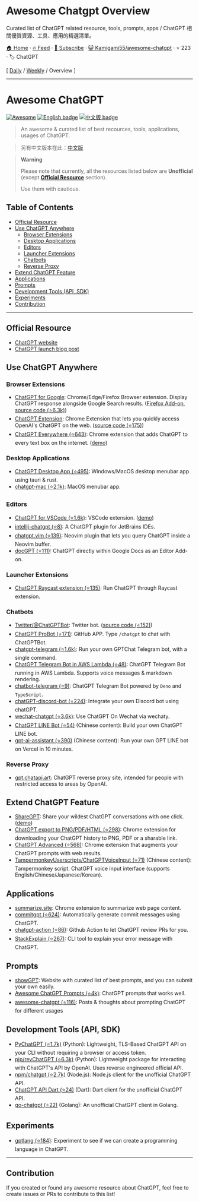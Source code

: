 # Awesome Chatgpt Overview

Curated list of ChatGPT related resource, tools, prompts, apps / ChatGPT 相關優質資源、工具、應用的精選清單。

[🏠 Home](/README.md) · [🔥 Feed](https://www.trackawesomelist.com/Kamigami55/awesome-chatgpt/rss.xml) · [📮 Subscribe](https://trackawesomelist.us17.list-manage.com/subscribe?u=d2f0117aa829c83a63ec63c2f&id=36a103854c) · [😺 Kamigami55/awesome-chatgpt](https://github.com/Kamigami55/awesome-chatgpt) · ⭐ 223 · 🏷️ ChatGPT

[ [Daily](/content/Kamigami55/awesome-chatgpt/README.md) / [Weekly](/content/Kamigami55/awesome-chatgpt/week/README.md) / Overview ]

---

# Awesome ChatGPT

[![Awesome](https://awesome.re/badge.svg)](https://awesome.re) [![English badge](https://img.shields.io/badge/%E8%8B%B1%E6%96%87-English-blue)](https://github.com/Kamigami55/awesome-chatgpt/blob/main/README.md/./README.md) [![中文版 badge](https://img.shields.io/badge/%E4%B8%AD%E6%96%87-Traditional%20Chinese-blue)](https://github.com/Kamigami55/awesome-chatgpt/blob/main/README.md/./README-zh-TW.md)

> An awesome & curated list of best recources, tools, applications, usages of ChatGPT.

> 另有中文版本在此：[中文版](https://github.com/Kamigami55/awesome-chatgpt/blob/main/README.md/./README-zh-TW.md)

> **Warning**
>
> Please note that currently, all the resources listed below are **Unofficial** (except **[Official Resource](#official-resource)** section).
>
> Use them with cautious.

## Table of Contents

*   [Official Resource](#official-resource)
*   [Use ChatGPT Anywhere](#use-chatgpt-anywhere)
    *   [Browser Extensions](#browser-extensions)
    *   [Desktop Applications](#desktop-applications)
    *   [Editors](#editors)
    *   [Launcher Extensions](#launcher-extensions)
    *   [Chatbots](#chatbots)
    *   [Reverse Proxy](#reverse-proxy)
*   [Extend ChatGPT Feature](#extend-chatgpt-feature)
*   [Applications](#applications)
*   [Prompts](#prompts)
*   [Development Tools (API, SDK)](#development-tools-api-sdk)
*   [Experiments](#experiments)
*   [Contribution](#contribution)

***

## Official Resource

*   [ChatGPT website](https://chat.openai.com/)
*   [ChatGPT launch blog post](https://openai.com/blog/chatgpt/)

## Use ChatGPT Anywhere

### Browser Extensions

*   [ChatGPT for Google](https://chrome.google.com/webstore/detail/chatgpt-for-google/jgjaeacdkonaoafenlfkkkmbaopkbilf): Chrome/Edge/Firefox Browser extension. Display ChatGPT response alongside Google Search results. ([Firefox Add-on](https://addons.mozilla.org/en-US/firefox/addon/chatgpt-for-google/), [source code (⭐6.3k)](https://github.com/wong2/chat-gpt-google-extension))
*   [ChatGPT Extension](https://chrome.google.com/webstore/detail/chatgpt-chrome-extension/cdjifpfganmhoojfclednjdnnpooaojb): Chrome Extension that lets you quickly access OpenAI's ChatGPT on the web. ([source code (⭐175)](https://github.com/kazuki-sf/ChatGPT_Extension))
*   [ChatGPT Everywhere (⭐643)](https://github.com/gragland/chatgpt-everywhere): Chrome extension that adds ChatGPT to every text box on the internet. ([demo](https://twitter.com/gabe_ragland/status/1599466486422470656))

### Desktop Applications

*   [ChatGPT Desktop App (⭐495)](https://github.com/sonnylazuardi/chatgpt-desktop): Windows/MacOS desktop menubar app using tauri & rust.
*   [chatgpt-mac (⭐2.1k)](https://github.com/vincelwt/chatgpt-mac): MacOS menubar app.

### Editors

*   [ChatGPT for VSCode (⭐1.6k)](https://github.com/mpociot/chatgpt-vscode): VSCode extension. ([demo](https://twitter.com/marcelpociot/status/1599180144551526400))
*   [intellij-chatgpt (⭐8)](https://github.com/LiLittleCat/intellij-chatgpt): A ChatGPT plugin for JetBrains IDEs.
*   [chatgpt.vim (⭐139)](https://github.com/terror/chatgpt.nvim): Neovim plugin that lets you query ChatGPT inside a Neovim buffer.
*   [docGPT (⭐111)](https://github.com/cesarhuret/docGPT): ChatGPT directly within Google Docs as an Editor Add-on.

### Launcher Extensions

*   [ChatGPT Raycast extension (⭐135)](https://github.com/abielzulio/chatgpt-raycast): Run ChatGPT through Raycast extension.

### Chatbots

*   [Twitter/@ChatGPTBot](https://twitter.com/ChatGPTBot): Twitter bot. ([source code (⭐152)](https://github.com/transitive-bullshit/chatgpt-twitter-bot))
*   [ChatGPT ProBot (⭐171)](https://github.com/oceanlvr/ChatGPTBot): GitHub APP. Type `/chatgpt` to chat with ChatGPTBot.
*   [chatgpt-telegram (⭐1.6k)](https://github.com/m1guelpf/chatgpt-telegram): Run your own GPTChat Telegram bot, with a single command.
*   [ChatGPT Telegram Bot in AWS Lambda (⭐48)](https://github.com/franalgaba/chatgpt-telegram-bot-serverless): ChatGPT Telegram Bot running in AWS Lambda. Supports voice messages & markdown rendering.
*   [chatbot-telegram (⭐9)](https://github.com/Ciyou/chatbot-telegram): ChatGPT Telegram Bot powered by `Deno` and `TypeScript`.
*   [chatGPT-discord-bot (⭐224)](https://github.com/Zero6992/chatGPT-discord-bot): Integrate your own Discord bot using chatGPT.
*   [wechat-chatgpt (⭐3.6k)](https://github.com/fuergaosi233/wechat-chatgpt): Use ChatGPT On Wechat via wechaty.
*   [ChatGPT LINE Bot (⭐54)](https://github.com/isdaviddong/chatGPTLineBot) (Chinese content): Build your own ChatGPT LINE bot.
*   [gpt-ai-assistant (⭐390)](https://github.com/memochou1993/gpt-ai-assistant) (Chinese content): Run your own GPT LINE bot on Vercel in 10 minutes.

### Reverse Proxy

*   [gpt.chatapi.art](https://gpt.chatapi.art/): ChatGPT reverse proxy site, intended for people with restricted access to areas by OpenAI.

## Extend ChatGPT Feature

*   [ShareGPT](https://sharegpt.com/): Share your wildest ChatGPT conversations with one click. ([demo](https://twitter.com/steventey/status/1599816553490366464))
*   [ChatGPT export to PNG/PDF/HTML (⭐298)](https://github.com/liady/ChatGPT-pdf): Chrome extension for downloading your ChatGPT history to PNG, PDF or a sharable link.
*   [ChatGPT Advanced (⭐568)](https://github.com/qunash/chatgpt-advanced): Chrome extension that augments your ChatGPT prompts with web results.
*   [TampermonkeyUserscripts/ChatGPTVoiceInput (⭐71)](https://github.com/doggy8088/TampermonkeyUserscripts/blob/main/src/ChatGPTVoiceInput.user.js?fbclid=IwAR2sYE_CIOTdhNlRqaYwJ3eh-foa4O7ZHukYcc1dXLcU8IHLIDOt52gdAdQ) (Chinese content): Tampermonkey script. ChatGPT voice input interface (supports English/Chinese/Japanese/Korean).

## Applications

*   [summarize.site](https://chrome.google.com/webstore/detail/summarize/lmhkmibdclhibdooglianggbnhcbcjeh): Chrome extension to summarize web page content.
*   [commitgpt (⭐624)](https://github.com/RomanHotsiy/commitgpt): Automatically generate commit messages using ChatGPT.
*   [chatgpt-action (⭐86)](https://github.com/kxxt/chatgpt-action): Github Action to let ChatGPT review PRs for you.
*   [StackExplain (⭐267)](https://github.com/shobrook/stackexplain): CLI tool to explain your error message with ChatGPT.

## Prompts

*   [showGPT](https://showgpt.co/): Website with curated list of best prompts, and you can submit your own easily.
*   [Awesome ChatGPT Prompts (⭐4k)](https://github.com/f/awesome-chatgpt-prompts): ChatGPT prompts that works well.
*   [awesome-chatgpt (⭐116)](https://github.com/saharmor/awesome-chatgpt): Posts & thoughts about prompting ChatGPT for different usages

## Development Tools (API, SDK)

*   [PyChatGPT (⭐1.7k)](https://github.com/rawandahmad698/PyChatGPT) (Python): Lightweight, TLS-Based ChatGPT API on your CLI without requiring a browser or access token.
*   [pip/revChatGPT (⭐6.3k)](https://github.com/acheong08/ChatGPT) (Python): Lightweight package for interacting with ChatGPT's API by OpenAI. Uses reverse engineered official API.
*   [npm/chatgpt (⭐2.7k)](https://github.com/transitive-bullshit/chatgpt-api) (Node.js): Node.js client for the unofficial ChatGPT API.
*   [ChatGPT API Dart (⭐24)](https://github.com/MisterJimson/chatgpt_api_dart) (Dart): Dart client for the unofficial ChatGPT API.
*   [go-chatgpt (⭐22)](https://github.com/abhayptp/go-chatgpt) (Golang): An unofficial ChatGPT client in Golang.

## Experiments

*   [gptlang (⭐184)](https://github.com/forrestchang/gptlang): Experiment to see if we can create a programming language in ChatGPT.

***

## Contribution

If you created or found any awesome resource about ChatGPT, feel free to create issues or PRs to contribute to this list!


